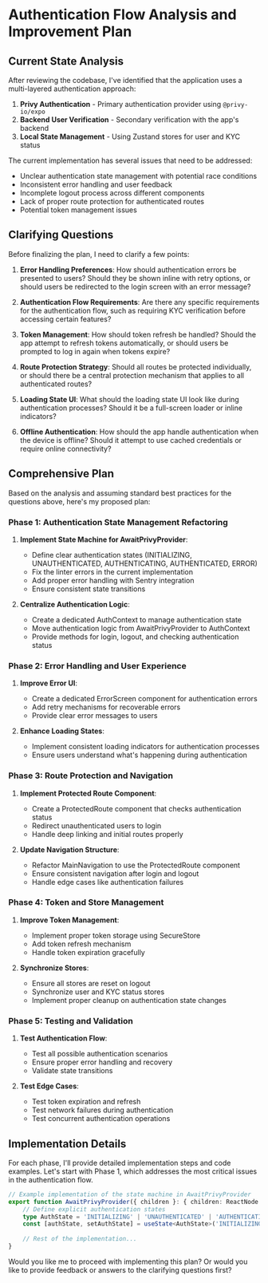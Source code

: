 # Authentication Flow Analysis and Improvement Plan

## Current State Analysis

After reviewing the codebase, I've identified that the application uses a multi-layered authentication approach:

1. **Privy Authentication** - Primary authentication provider using `@privy-io/expo`
2. **Backend User Verification** - Secondary verification with the app's backend
3. **Local State Management** - Using Zustand stores for user and KYC status

The current implementation has several issues that need to be addressed:

- Unclear authentication state management with potential race conditions
- Inconsistent error handling and user feedback
- Incomplete logout process across different components
- Lack of proper route protection for authenticated routes
- Potential token management issues

## Clarifying Questions

Before finalizing the plan, I need to clarify a few points:

1. **Error Handling Preferences**: How should authentication errors be presented to users? Should they be shown inline with retry options, or should users be redirected to the login screen with an error message?

2. **Authentication Flow Requirements**: Are there any specific requirements for the authentication flow, such as requiring KYC verification before accessing certain features?

3. **Token Management**: How should token refresh be handled? Should the app attempt to refresh tokens automatically, or should users be prompted to log in again when tokens expire?

4. **Route Protection Strategy**: Should all routes be protected individually, or should there be a central protection mechanism that applies to all authenticated routes?

5. **Loading State UI**: What should the loading state UI look like during authentication processes? Should it be a full-screen loader or inline indicators?

6. **Offline Authentication**: How should the app handle authentication when the device is offline? Should it attempt to use cached credentials or require online connectivity?

## Comprehensive Plan

Based on the analysis and assuming standard best practices for the questions above, here's my proposed plan:

### Phase 1: Authentication State Management Refactoring

1. **Implement State Machine for AwaitPrivyProvider**:
   - Define clear authentication states (INITIALIZING, UNAUTHENTICATED, AUTHENTICATING, AUTHENTICATED, ERROR)
   - Fix the linter errors in the current implementation
   - Add proper error handling with Sentry integration
   - Ensure consistent state transitions

2. **Centralize Authentication Logic**:
   - Create a dedicated AuthContext to manage authentication state
   - Move authentication logic from AwaitPrivyProvider to AuthContext
   - Provide methods for login, logout, and checking authentication status

### Phase 2: Error Handling and User Experience

1. **Improve Error UI**:
   - Create a dedicated ErrorScreen component for authentication errors
   - Add retry mechanisms for recoverable errors
   - Provide clear error messages to users

2. **Enhance Loading States**:
   - Implement consistent loading indicators for authentication processes
   - Ensure users understand what's happening during authentication

### Phase 3: Route Protection and Navigation

1. **Implement Protected Route Component**:
   - Create a ProtectedRoute component that checks authentication status
   - Redirect unauthenticated users to login
   - Handle deep linking and initial routes properly

2. **Update Navigation Structure**:
   - Refactor MainNavigation to use the ProtectedRoute component
   - Ensure consistent navigation after login and logout
   - Handle edge cases like authentication failures

### Phase 4: Token and Store Management

1. **Improve Token Management**:
   - Implement proper token storage using SecureStore
   - Add token refresh mechanism
   - Handle token expiration gracefully

2. **Synchronize Stores**:
   - Ensure all stores are reset on logout
   - Synchronize user and KYC status stores
   - Implement proper cleanup on authentication state changes

### Phase 5: Testing and Validation

1. **Test Authentication Flow**:
   - Test all possible authentication scenarios
   - Ensure proper error handling and recovery
   - Validate state transitions

2. **Test Edge Cases**:
   - Test token expiration and refresh
   - Test network failures during authentication
   - Test concurrent authentication operations

## Implementation Details

For each phase, I'll provide detailed implementation steps and code examples. Let's start with Phase 1, which addresses the most critical issues in the authentication flow.

```typescript
// Example implementation of the state machine in AwaitPrivyProvider
export function AwaitPrivyProvider({ children }: { children: ReactNode }) {
    // Define explicit authentication states
    type AuthState = 'INITIALIZING' | 'UNAUTHENTICATED' | 'AUTHENTICATING' | 'AUTHENTICATED' | 'ERROR';
    const [authState, setAuthState] = useState<AuthState>('INITIALIZING');
    
    // Rest of the implementation...
}
```

Would you like me to proceed with implementing this plan? Or would you like to provide feedback or answers to the clarifying questions first?
